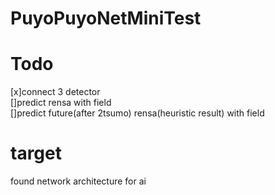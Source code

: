 # PuyoPuyoNetMiniTest

Todo
====
[x]connect 3 detector  
[]predict rensa with field  
[]predict future(after 2tsumo) rensa(heuristic result) with field  
  
target  
======
found network architecture for ai  
